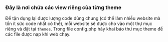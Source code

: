 ### Đây là nơi chứa các view riêng của từng theme
Để tận dụng lại được lượng code dùng chung (có thể làm nhiều website mà tốn ít sức code nhất có thể), mỗi website sẽ được cho vào một thự mục riêng và đặt tại `themes`. Trong file config.php hãy khai báo thư mục theme để các file được nạp khi web chạy.